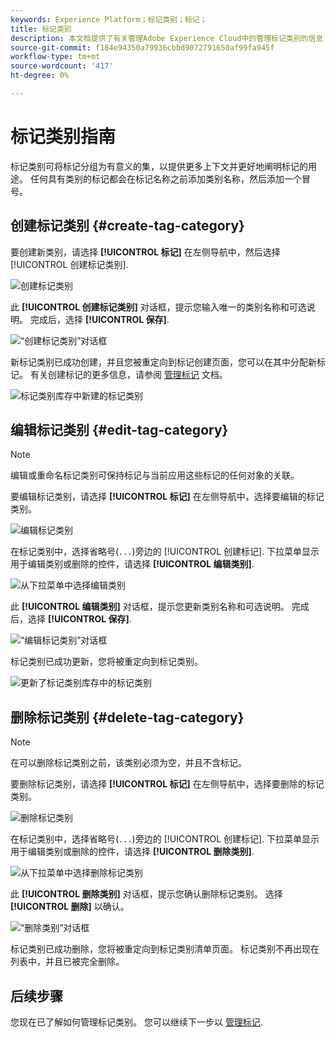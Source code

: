 ```yaml
---
keywords: Experience Platform；标记类别；标记；
title: 标记类别
description: 本文档提供了有关管理Adobe Experience Cloud中的管理标记类别的信息
source-git-commit: f184e94350a79936cbbd9072791650af99fa945f
workflow-type: tm+mt
source-wordcount: '417'
ht-degree: 0%

---
```


# 标记类别指南

标记类别可将标记分组为有意义的集，以提供更多上下文并更好地阐明标记的用途。 任何具有类别的标记都会在标记名称之前添加类别名称，然后添加一个冒号。

## 创建标记类别 {#create-tag-category}

要创建新类别，请选择 **[!UICONTROL 标记]** 在左侧导航中，然后选择 [!UICONTROL 创建标记类别].

![创建标记类别](./images/create-tag-category.png)

此 **[!UICONTROL 创建标记类别]** 对话框，提示您输入唯一的类别名称和可选说明。 完成后，选择 **[!UICONTROL 保存]**.

![“创建标记类别”对话框](./images/create-tag-category-dialog.png)

新标记类别已成功创建，并且您被重定向到标记创建页面，您可以在其中分配新标记。 有关创建标记的更多信息，请参阅 [管理标记](./managing-tags.md#create-a-tag-create-tag) 文档。

![标记类别库存中新建的标记类别](./images/new-tag-cateogry-listed.png)

## 编辑标记类别 {#edit-tag-category}

>[!NOTE]
>
>编辑或重命名标记类别可保持标记与当前应用这些标记的任何对象的关联。

要编辑标记类别，请选择 **[!UICONTROL 标记]** 在左侧导航中，选择要编辑的标记类别。

![编辑标记类别](./images/edit-tag-category.png)

在标记类别中，选择省略号(`...`)旁边的 [!UICONTROL 创建标记]. 下拉菜单显示用于编辑类别或删除的控件，请选择 **[!UICONTROL 编辑类别]**.

![从下拉菜单中选择编辑类别](./images/select-edit-tag-category.png)

此 **[!UICONTROL 编辑类别]** 对话框，提示您更新类别名称和可选说明。 完成后，选择 **[!UICONTROL 保存]**.

![“编辑标记类别”对话框](./images/edit-category-dialog.png)

标记类别已成功更新，您将被重定向到标记类别。

![更新了标记类别库存中的标记类别](./images/updated-tag-category.png)

## 删除标记类别 {#delete-tag-category}

>[!NOTE]
>
>在可以删除标记类别之前，该类别必须为空，并且不含标记。

要删除标记类别，请选择 **[!UICONTROL 标记]** 在左侧导航中，选择要删除的标记类别。

![删除标记类别](./images/edit-tag-category.png)

在标记类别中，选择省略号(`...`)旁边的 [!UICONTROL 创建标记]. 下拉菜单显示用于编辑类别或删除的控件，请选择 **[!UICONTROL 删除类别]**.

![从下拉菜单中选择删除标记类别](./images/select-delete-tag-category.png)

此 **[!UICONTROL 删除类别]** 对话框，提示您确认删除标记类别。 选择 **[!UICONTROL 删除]** 以确认。

![“删除类别”对话框](./images/delete-category-dialog.png)

标记类别已成功删除，您将被重定向到标记类别清单页面。 标记类别不再出现在列表中，并且已被完全删除。

## 后续步骤

您现在已了解如何管理标记类别。 您可以继续下一步以 [管理标记](./managing-tags.md).
